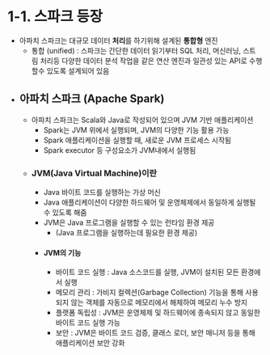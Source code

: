# 1-1. 스파크 등장

- 아파치 스파크는 대규모 데이터 **처리**를 하기위해 설계된 **통합형** 엔진
	- 통합 (unified) : 스파크는 간단한 데이터 읽기부터 SQL 처리, 머신러닝, 스트림 처리등 다양한 데이터 분석 작업을 같은 연산 엔진과 일관성 있는 API로 수행할수 있도록 설계되어 있음
- ## 아파치 스파크 (Apache Spark)
	- 아파치 스파크는 Scala와 Java로 작성되어 있으며 JVM 기반 애플리케이션
		- Spark는 JVM 위에서 실행되며, JVM의 다양한 기능 활용 가능
		- Spark 애플리케이션을 실행할 때, 새로운 JVM 프로세스 시작됨
		- Spark executor 등 구성요소가 JVM내에서 실행됨
	- ### JVM(Java Virtual Machine)이란
		- Java 바이트 코드를 실행하는 가상 머신
		- Java 애플리케이션이 다양한 하드웨어 및 운영체제에서 동일하게 실행될 수 있도록 해줌
		- JVM은 Java 프로그램을 실행할 수 있는 런타임 환경 제공
			- (Java 프로그램을 실행하는데 필요한 환경 제공)
		- #### JVM의 기능
			- 바이트 코드 실행 : Java 소스코드를 실행, JVM이 설치된 모든 환경에서 실행
			- 메모리 관리 : 가비지 컬렉션(Garbage Collection) 기능을 통해 사용되지 않는 객체를 자동으로 메모리에서 해체하여 메모리 누수 방지
			- 플랫폼 독립성 : JVM은 운영체제 및 하드웨어에 종속되지 않고 동일한 바이트 코드 실행 가능
			- 보안 : JVM은 바이트 코드 검증, 클래스 로더, 보안 매니저 등을 통해 애플리케이션 보안 강화